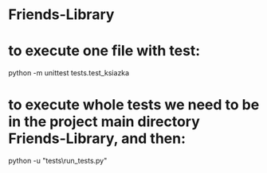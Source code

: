 # Friends-Library

# to execute one file with test:
python -m unittest tests.test_ksiazka

# to execute whole tests we need to be in the project main directory Friends-Library, and then:
python -u "tests\run_tests.py"